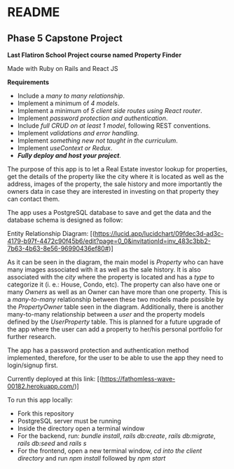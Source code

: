# README

Phase 5 Capstone Project
------------------------

**Last Flatiron School Project course named Property Finder**

Made with Ruby on Rails and React JS

**Requirements**

* Include a _many to many relationship_.
* Implement a minimum of _4 models_.
* Implement a minimum of _5 client side routes using React router_.
* Implement _password protection and authentication_.
* Include _full CRUD on at least 1 model_, following REST conventions.
* Implement _validations and error handling_.
* Implement _something new not taught in the curriculum_.
* Implement _useContext or Redux_.
* **_Fully deploy and host your project_**.

The purpose of this app is to let a Real Estate investor lookup for properties, get the details of the property like the city where it is located as well as the address, images of the property, the sale history and more importantly the owners data in case they are interested in investing on that property they can contact them.

The app uses a PostgreSQL database to save and get the data and the database schema is designed as follow:

Entity Relationship Diagram:
[(https://lucid.app/lucidchart/09fdec3d-ad3c-4179-b97f-4472c90f45b6/edit?page=0_0&invitationId=inv_483c3bb2-7b63-4b63-8e56-96990436ef80#)]

As it can be seen in the diagram, the main model is _Property_ who can have many images associated with it as well as the sale history. It is also associated with the _city_ where the property is located and has a _type_ to categorize it (i. e.: House, Condo, etc). The property can also have one or many _Owners_ as well as an Owner can have more than one property. This is a _many-to-many_ relationship between these two models made possible by the _PropertyOwner_ table seen in the diagram. Additionally, there is another many-to-many relationship between a _user_ and the property models defined by the _UserProperty_ table. This is planned for a future upgrade of the app where the user can add a property to her/his personal portfolio for further research.

The app has a password protection and authentication method implemented, therefore, for the user to be able to use the app they need to login/signup first.

Currently deployed at this link: [(https://fathomless-wave-00182.herokuapp.com/)]

To run this app locally:
* Fork this repository
* PostgreSQL server must be running
* Inside the directory open a terminal window
* For the backend, run: _bundle install_, _rails db:create_, _rails db:migrate_, _rails db:seed_ and _rails s_
* For the frontend, open a new terminal window, _cd into the client directory_ and run _npm install_ followed by _npm start_
